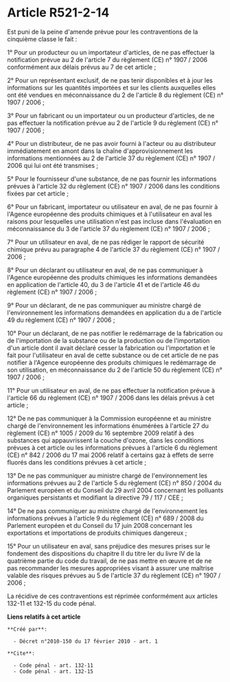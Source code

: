# Article R521-2-14

Est puni de la peine d'amende prévue pour les contraventions de la cinquième classe le fait : 

1° Pour un producteur ou un importateur d'articles, de ne pas effectuer la notification prévue au 2 de l'article 7 du
règlement (CE) n° 1907 / 2006 conformément aux délais prévus au 7 de cet article ; 

2° Pour un représentant exclusif, de ne pas tenir disponibles et à jour les informations sur les quantités importées et sur
les clients auxquelles elles ont été vendues en méconnaissance du 2 de l'article 8 du règlement (CE) n° 1907 / 2006 ; 

3° Pour un fabricant ou un importateur ou un producteur d'articles, de ne pas effectuer la notification prévue au 2 de
l'article 9 du règlement (CE) n° 1907 / 2006 ; 

4° Pour un distributeur, de ne pas avoir fourni à l'acteur ou au distributeur immédiatement en amont dans la chaîne
d'approvisionnement les informations mentionnées au 2 de l'article 37 du règlement (CE) n° 1907 / 2006 qui lui ont été
transmises ; 

5° Pour le fournisseur d'une substance, de ne pas fournir les informations prévues à l'article 32 du règlement (CE) n° 1907 /
2006 dans les conditions fixées par cet article ; 

6° Pour un fabricant, importateur ou utilisateur en aval, de ne pas fournir à l'Agence européenne des produits chimiques et à
l'utilisateur en aval les raisons pour lesquelles une utilisation n'est pas incluse dans l'évaluation en méconnaissance du 3
de l'article 37 du règlement (CE) n° 1907 / 2006 ; 

7° Pour un utilisateur en aval, de ne pas rédiger le rapport de sécurité chimique prévu au paragraphe 4 de l'article 37 du
règlement (CE) n° 1907 / 2006 ; 

8° Pour un déclarant ou utilisateur en aval, de ne pas communiquer à l'Agence européenne des produits chimiques les
informations demandées en application de l'article 40, du 3 de l'article 41 et de l'article 46 du règlement (CE) n° 1907 /
2006 ; 

9° Pour un déclarant, de ne pas communiquer au ministre chargé de l'environnement les informations demandées en application
du a de l'article 49 du règlement (CE) n° 1907 / 2006 ; 

10° Pour un déclarant, de ne pas notifier le redémarrage de la fabrication ou de l'importation de la substance ou de la
production ou de l'importation d'un article dont il avait déclaré cesser la fabrication ou l'importation et le fait pour
l'utilisateur en aval de cette substance ou de cet article de ne pas notifier à l'Agence européenne des produits chimiques le
redémarrage de son utilisation, en méconnaissance du 2 de l'article 50 du règlement (CE) n° 1907 / 2006 ; 

11° Pour un utilisateur en aval, de ne pas effectuer la notification prévue à l'article 66 du règlement (CE) n° 1907 / 2006
dans les délais prévus à cet article ; 

12° De ne pas communiquer à la Commission européenne et au ministre chargé de l'environnement les informations énumérées à
l'article 27 du règlement (CE) n° 1005 / 2009 du 16 septembre 2009 relatif à des substances qui appauvrissent la couche
d'ozone, dans les conditions prévues à cet article ou les informations prévues à l'article 6 du règlement (CE) n° 842 / 2006
du 17 mai 2006 relatif à certains gaz à effets de serre fluorés dans les conditions prévues à cet article ; 

13° De ne pas communiquer au ministre chargé de l'environnement les informations prévues au 2 de l'article 5 du règlement
(CE) n° 850 / 2004 du Parlement européen et du Conseil du 29 avril 2004 concernant les polluants organiques persistants et
modifiant la directive 79 / 117 / CEE ; 

14° De ne pas communiquer au ministre chargé de l'environnement les informations prévues à l'article 9 du règlement (CE) n°
689 / 2008 du Parlement européen et du Conseil du 17 juin 2008 concernant les exportations et importations de produits
chimiques dangereux ; 

15° Pour un utilisateur en aval, sans préjudice des mesures prises sur le fondement des dispositions du chapitre II du titre
Ier du livre IV de la quatrième partie du code du travail, de ne pas mettre en œuvre et de ne pas recommander les mesures
appropriées visant à assurer une maîtrise valable des risques prévues au 5 de l'article 37 du règlement (CE) n° 1907 /
2006 ; 

La récidive de ces contraventions est réprimée conformément aux articles 132-11 et 132-15 du code pénal.

**Liens relatifs à cet article**

	**Créé par**:

	  - Décret n°2010-150 du 17 février 2010 - art. 1

	**Cite**:

	  - Code pénal - art. 132-11
	  - Code pénal - art. 132-15
